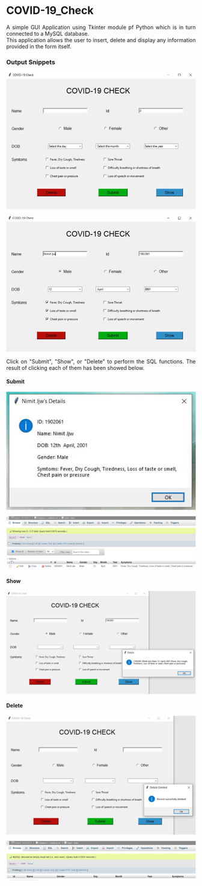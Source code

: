 # COVID-19_Check
<div align = "justify">
A simple GUI Application using Tkinter module pf Python which is in turn connected to a MySQL database.<br>
This application allows the user to insert, delete and display any information provided in the form itself.<br> 

### Output Snippets

![Blank Form](https://github.com/NimitJhunjhunwala/COVID-19_Check/blob/master/Outputs/blank.JPG)

![Filled Form](https://github.com/NimitJhunjhunwala/COVID-19_Check/blob/master/Outputs/filled.JPG)

Click on "Submit", "Show", or "Delete" to perform the SQL functions. The result of clicking each of them has been showed below.

#### Submit

![Submit Pop UP](https://github.com/NimitJhunjhunwala/COVID-19_Check/blob/master/Outputs/submitprompt.JPG)

![Submit DB Result](https://github.com/NimitJhunjhunwala/COVID-19_Check/blob/master/Outputs/submitdb.JPG)

#### Show

![Show Pop UP](https://github.com/NimitJhunjhunwala/COVID-19_Check/blob/master/Outputs/showprompt.JPG)

#### Delete

![Delete Pop UP](https://github.com/NimitJhunjhunwala/COVID-19_Check/blob/master/Outputs/deleteprompt.JPG)

![Delete DB Result](https://github.com/NimitJhunjhunwala/COVID-19_Check/blob/master/Outputs/deletedb.JPG)

</div>
